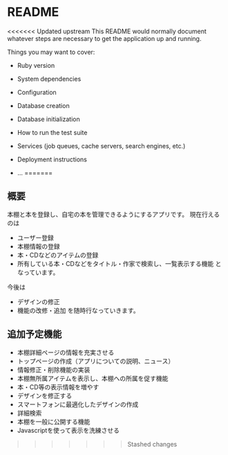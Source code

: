 # README

<<<<<<< Updated upstream
This README would normally document whatever steps are necessary to get the
application up and running.

Things you may want to cover:

* Ruby version

* System dependencies

* Configuration

* Database creation

* Database initialization

* How to run the test suite

* Services (job queues, cache servers, search engines, etc.)

* Deployment instructions

* ...
=======
## 概要
本棚と本を登録し、自宅の本を管理できるようにするアプリです。
現在行えるのは
- ユーザー登録
- 本棚情報の登録
- 本・CDなどのアイテムの登録
- 所有している本・CDなどをタイトル・作家で検索し、一覧表示する機能
となっています。

今後は
- デザインの修正
- 機能の改修・追加
を随時行なっていきます。

## 追加予定機能
- 本棚詳細ページの情報を充実させる
- トップページの作成（アプリについての説明、ニュース）
- 情報修正・削除機能の実装
- 本棚無所属アイテムを表示し、本棚への所属を促す機能
- 本・CD等の表示情報を増やす
- デザインを修正する
- スマートフォンに最適化したデザインの作成
- 詳細検索
- 本棚を一般に公開する機能
- Javascriptを使って表示を洗練させる
>>>>>>> Stashed changes
